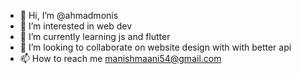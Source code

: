 - 👋 Hi, I’m @ahmadmonis
- 👀 I’m interested in web dev
- 🌱 I’m currently learning js and flutter
- 💞️ I’m looking to collaborate on website design with with better api
- 📫 How to reach me manishmaani54@gmail.com


<!---
ahmadmonis/ahmadmonis is a ✨ special ✨ repository because its `README.md` (this file) appears on your GitHub profile.
You can click the Preview link to take a look at your changes.
--->
